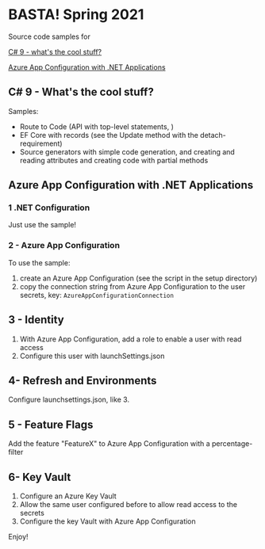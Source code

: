 # BASTA! Spring 2021

Source code samples for

[C# 9 - what's the cool stuff?](https://www.slideshare.net/christiannagel/c-9-whats-the-cool-stuff-basta-spring-2021)

[Azure App Configuration with .NET Applications](https://www.slideshare.net/christiannagel/azure-app-configuration-with-net-applications)


## C# 9 - What's the cool stuff?

Samples:

* Route to Code (API with top-level statements, )
* EF Core with records (see the Update method with the detach-requirement)
* Source generators with simple code generation, and creating and reading attributes and creating code with partial methods

## Azure App Configuration with .NET Applications

### 1 .NET Configuration

Just use the sample!

### 2 - Azure App Configuration

To use the sample:

1. create an Azure App Configuration (see the script in the setup directory)
2. copy the connection string from Azure App Configuration to the user secrets, key: `AzureAppConfigurationConnection`

## 3 - Identity

1. With Azure App Configuration, add a role to enable a user with read access
2. Configure this user with launchSettings.json

## 4- Refresh and Environments

Configure launchsettings.json, like 3.

## 5 - Feature Flags

Add the feature "FeatureX" to Azure App Configuration with a percentage-filter

## 6- Key Vault

1. Configure an Azure Key Vault
2. Allow the same user configured before to allow read access to the secrets
3. Configure the key Vault with Azure App Configuration

Enjoy!